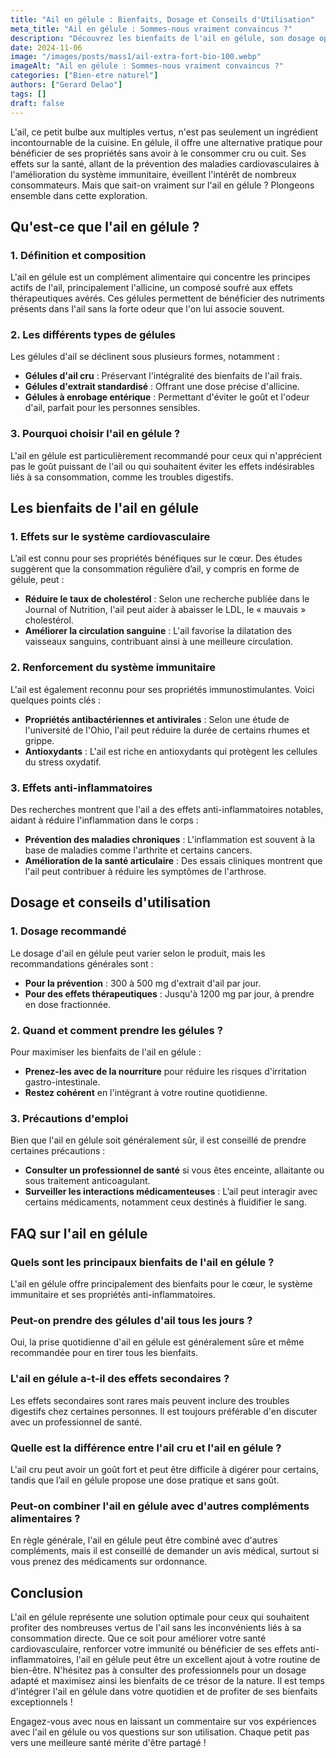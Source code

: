 ```yaml
---
title: "Ail en gélule : Bienfaits, Dosage et Conseils d'Utilisation"
meta_title: "Ail en gélule : Sommes-nous vraiment convaincus ?"
description: "Découvrez les bienfaits de l'ail en gélule, son dosage optimal, et des conseils d'utilisation pratiques pour améliorer votre santé au naturel."
date: 2024-11-06
image: "/images/posts/mass1/ail-extra-fort-bio-100.webp"
imageAlt: "Ail en gélule : Sommes-nous vraiment convaincus ?"
categories: ["Bien-etre naturel"]
authors: ["Gerard Delao"]
tags: []
draft: false
---
```


L'ail, ce petit bulbe aux multiples vertus, n'est pas seulement un ingrédient incontournable de la cuisine. En gélule, il offre une alternative pratique pour bénéficier de ses propriétés sans avoir à le consommer cru ou cuit. Ses effets sur la santé, allant de la prévention des maladies cardiovasculaires à l'amélioration du système immunitaire, éveillent l'intérêt de nombreux consommateurs. Mais que sait-on vraiment sur l'ail en gélule ? Plongeons ensemble dans cette exploration.

## Qu'est-ce que l'ail en gélule ?

### 1. Définition et composition

L'ail en gélule est un complément alimentaire qui concentre les principes actifs de l'ail, principalement l'allicine, un composé soufré aux effets thérapeutiques avérés. Ces gélules permettent de bénéficier des nutriments présents dans l'ail sans la forte odeur que l'on lui associe souvent.

### 2. Les différents types de gélules

Les gélules d'ail se déclinent sous plusieurs formes, notamment :

- **Gélules d'ail cru** : Préservant l'intégralité des bienfaits de l'ail frais.
- **Gélules d'extrait standardisé** : Offrant une dose précise d'allicine.
- **Gélules à enrobage entérique** : Permettant d'éviter le goût et l'odeur d'ail, parfait pour les personnes sensibles.

### 3. Pourquoi choisir l'ail en gélule ?

L'ail en gélule est particulièrement recommandé pour ceux qui n'apprécient pas le goût puissant de l'ail ou qui souhaitent éviter les effets indésirables liés à sa consommation, comme les troubles digestifs.

## Les bienfaits de l'ail en gélule

### 1. Effets sur le système cardiovasculaire

L’ail est connu pour ses propriétés bénéfiques sur le cœur. Des études suggèrent que la consommation régulière d’ail, y compris en forme de gélule, peut :

- **Réduire le taux de cholestérol** : Selon une recherche publiée dans le Journal of Nutrition, l'ail peut aider à abaisser le LDL, le « mauvais » cholestérol.
- **Améliorer la circulation sanguine** : L'ail favorise la dilatation des vaisseaux sanguins, contribuant ainsi à une meilleure circulation.

### 2. Renforcement du système immunitaire

L'ail est également reconnu pour ses propriétés immunostimulantes. Voici quelques points clés :

- **Propriétés antibactériennes et antivirales** : Selon une étude de l'université de l'Ohio, l'ail peut réduire la durée de certains rhumes et grippe.
- **Antioxydants** : L'ail est riche en antioxydants qui protègent les cellules du stress oxydatif.

### 3. Effets anti-inflammatoires

Des recherches montrent que l'ail a des effets anti-inflammatoires notables, aidant à réduire l'inflammation dans le corps :

- **Prévention des maladies chroniques** : L'inflammation est souvent à la base de maladies comme l'arthrite et certains cancers.
- **Amélioration de la santé articulaire** : Des essais cliniques montrent que l'ail peut contribuer à réduire les symptômes de l'arthrose.

## Dosage et conseils d'utilisation

### 1. Dosage recommandé

Le dosage d'ail en gélule peut varier selon le produit, mais les recommandations générales sont :

- **Pour la prévention** : 300 à 500 mg d'extrait d'ail par jour.
- **Pour des effets thérapeutiques** : Jusqu'à 1200 mg par jour, à prendre en dose fractionnée.

### 2. Quand et comment prendre les gélules ?

Pour maximiser les bienfaits de l'ail en gélule :

- **Prenez-les avec de la nourriture** pour réduire les risques d'irritation gastro-intestinale.
- **Restez cohérent** en l'intégrant à votre routine quotidienne.

### 3. Précautions d'emploi

Bien que l'ail en gélule soit généralement sûr, il est conseillé de prendre certaines précautions :

- **Consulter un professionnel de santé** si vous êtes enceinte, allaitante ou sous traitement anticoagulant.
- **Surveiller les interactions médicamenteuses** : L’ail peut interagir avec certains médicaments, notamment ceux destinés à fluidifier le sang.

## FAQ sur l'ail en gélule

### Quels sont les principaux bienfaits de l'ail en gélule ?

L'ail en gélule offre principalement des bienfaits pour le cœur, le système immunitaire et ses propriétés anti-inflammatoires.

### Peut-on prendre des gélules d'ail tous les jours ?

Oui, la prise quotidienne d'ail en gélule est généralement sûre et même recommandée pour en tirer tous les bienfaits.

### L'ail en gélule a-t-il des effets secondaires ?

Les effets secondaires sont rares mais peuvent inclure des troubles digestifs chez certaines personnes. Il est toujours préférable d'en discuter avec un professionnel de santé.

### Quelle est la différence entre l'ail cru et l'ail en gélule ?

L'ail cru peut avoir un goût fort et peut être difficile à digérer pour certains, tandis que l’ail en gélule propose une dose pratique et sans goût.

### Peut-on combiner l'ail en gélule avec d'autres compléments alimentaires ?

En règle générale, l'ail en gélule peut être combiné avec d'autres compléments, mais il est conseillé de demander un avis médical, surtout si vous prenez des médicaments sur ordonnance.

## Conclusion

L'ail en gélule représente une solution optimale pour ceux qui souhaitent profiter des nombreuses vertus de l'ail sans les inconvénients liés à sa consommation directe. Que ce soit pour améliorer votre santé cardiovasculaire, renforcer votre immunité ou bénéficier de ses effets anti-inflammatoires, l'ail en gélule peut être un excellent ajout à votre routine de bien-être. N'hésitez pas à consulter des professionnels pour un dosage adapté et maximisez ainsi les bienfaits de ce trésor de la nature. Il est temps d'intégrer l'ail en gélule dans votre quotidien et de profiter de ses bienfaits exceptionnels !

Engagez-vous avec nous en laissant un commentaire sur vos expériences avec l'ail en gélule ou vos questions sur son utilisation. Chaque petit pas vers une meilleure santé mérite d'être partagé !

